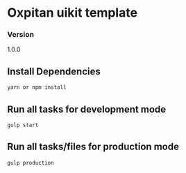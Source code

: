 # Oxpitan uikit template

### Version
1.0.0

## Install Dependencies
```bash
yarn or npm install
```

## Run all tasks for development mode
```bash
gulp start
```

## Run all tasks/files for production mode
```bash
gulp production
```
